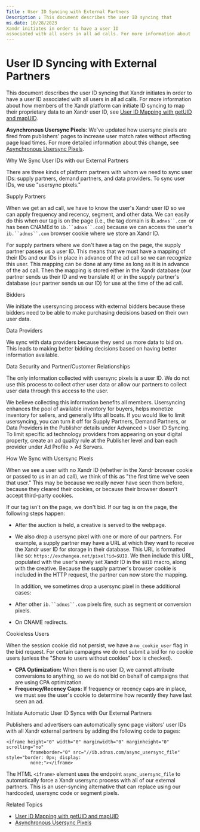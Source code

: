 ```yaml
---
Title : User ID Syncing with External Partners
Description : This document describes the user ID syncing that
ms.date: 10/28/2023
Xandr initiates in order to have a user ID
associated with all users in all ad calls. For more information about
---
```



# User ID Syncing with External Partners



This document describes the user ID syncing that
Xandr initiates in order to have a user ID
associated with all users in all ad calls. For more information about
how members of the Xandr platform can initiate
ID syncing to map their proprietary data to an
Xandr user ID, see
<a href="user-id-mapping-with-getuid-and-mapuid.md" class="xref">User
ID Mapping with getUID and mapUID</a>.

**Asynchronous Usersync Pixels**: We've updated how usersync pixels are
fired from publishers' pages to increase user match rates without
affecting page load times. For more detailed information about this
change, see
<a href="asynchronous-usersync-pixels.md" class="xref">Asynchronous
Usersync Pixels</a>.

Why We Sync User IDs with our External Partners

There are three kinds of platform partners with whom we need to sync
user IDs: supply partners, demand partners, and data providers. To sync
user IDs, we use "usersync pixels."

Supply Partners

When we get an ad call, we have to know the user's
Xandr user ID so we can apply frequency and
recency, segment, and other data. We can easily do this when our tag is
on the page (i.e., the tag domain is
ib.`adnxs``.com `or has been CNAMEd to
`ib.``adnxs``.com`) because we can access the
user's `ib.``adnxs``.com` browser cookie where
we store an Xandr ID.

For supply partners where we don't have a tag on the page, the supply
partner passes us a user ID. This means that we must have a mapping of
their IDs and our IDs in place in advance of the ad call so we can
recognize this user. This mapping can be done at any time as long as it
is in advance of the ad call. Then the mapping is stored either in the
Xandr database (our partner sends us their ID
and we translate it) or in the supply partner's database (our partner
sends us our ID) for use at the time of the ad call.

Bidders

We initiate the usersyncing process with external bidders because these
bidders need to be able to make purchasing decisions based on their own
user data.

Data Providers

We sync with data providers because they send us more data to bid on.
This leads to making better bidding decisions based on having better
information available.

Data Security and Partner/Customer Relationships

The only information collected with usersync pixels is a user ID. We do
not use this process to collect other user data or allow our partners to
collect user data through this access to the user.

We believe collecting this information benefits all members. Usersyncing
enhances the pool of available inventory for buyers, helps monetize
inventory for sellers, and generally lifts all boats. If you would like
to limit usersyncing, you can turn it off for Supply Partners, Demand
Partners, or Data Providers in the Publisher details under
Advanced 
\>  User ID Syncing. To limit
specific ad technology providers from appearing on your digital
property, create an ad quality rule at the Publisher level and ban each
provider under
Ad Profile
 \>  Ad Servers.

How We Sync with Usersync Pixels

When we see a user with no Xandr ID (whether in
the Xandr browser cookie or passed to us in an
ad call), we think of this as "the first time we've seen that user."
This may be because we really never have seen them before, because they
cleared their cookies, or because their browser doesn't accept
third-party cookies.

If our tag isn't on the page, we don't bid. If our tag is on the page,
the following steps happen:

- After the auction is held, a creative is served to the webpage.

- We also drop a usersync pixel with one or more of our partners. For
  example, a supply partner may have a URL at which they want to receive
  the Xandr user ID for storage in their
  database. This URL is formatted like so:
  `https://exchangea.net/pixel?id=$UID`. We then include this URL,
  populated with the user's newly set Xandr ID
  in the `$UID` macro, along with the creative. Because the supply
  partner's browser cookie is included in the HTTP request, the partner
  can now store the mapping.

  In addition, we sometimes drop a usersync pixel in these additional
  cases:

- After other `ib.``adnxs``.com` pixels fire,
  such as segment or conversion pixels.

- On CNAME redirects.

Cookieless Users

When the session cookie did not persist, we have a `no_cookie_user` flag
in the bid request. For certain campaigns we do not submit a bid for no
cookie users (unless the "Show to users without cookies" box is
checked).

- **CPA Optimization:** When there is no user ID, we cannot attribute
  conversions to anything, so we do not bid on behalf of campaigns that
  are using CPA optimization.
- **Frequency/Recency Caps:** If frequency or recency caps are in place,
  we must see the user's cookie to determine how recently they have last
  seen an ad.

Initiate Automatic User ID Syncs with Our External Partners

Publishers and advertisers can automatically sync page visitors' user
IDs with all Xandr external partners by adding
the following code to pages:

``` pre
<iframe height="0" width="0" marginwidth="0" marginheight="0" scrolling="no"
         frameborder="0" src="//ib.adnxs.com/async_usersync_file" style="border: 0px; display:
         none;"></iframe>
```

The HTML `<iframe>` element uses the endpoint `async_usersync_file` to
automatically force a Xandr usersync process
with all of our external partners. This is an user-syncing alternative
that can replace using our hardcoded, usersync code or segment pixels.

Related Topics

- <a href="user-id-mapping-with-getuid-and-mapuid.md" class="xref">User
  ID Mapping with getUID and mapUID</a>
- <a href="asynchronous-usersync-pixels.md" class="xref">Asynchronous
  Usersync Pixels</a>




